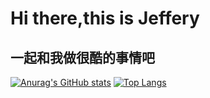 # Hi there,this is Jeffery
## 一起和我做很酷的事情吧
[![Anurag's GitHub stats](https://github-readme-stats.vercel.app/api?username=kokowhen)](https://github.com/anuraghazra/github-readme-stats)
[![Top Langs](https://github-readme-stats.vercel.app/api/top-langs/?username=anuraghazra&hide=python,c++,html)](https://github.com/anuraghazra/github-readme-stats)
